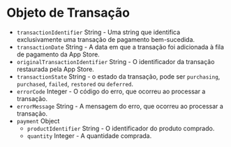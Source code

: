 # Objeto de Transação

* `transactionIdentifier` String - Uma string que identifica exclusivamente uma transação de pagamento bem-sucedida.
* `transactionDate` String - A data em que a transação foi adicionada à fila de pagamento da App Store.
* `originalTransactionIdentifier` String - O identificador da transação restaurada pela App Store.
* `transactionState` String - o estado da transação, pode ser `purchasing`, `purchased`, `failed`, `restored` ou `deferred`.
* `errorCode` Integer - O código do erro, que ocorreu ao processar a transação.
* `errorMessage` String - A mensagem do erro, que ocorreu ao processar a transação.
* `payment` Object
  * `productIdentifier` String - O identificador do produto comprado.
  * `quantity` Integer  - A quantidade comprada.
